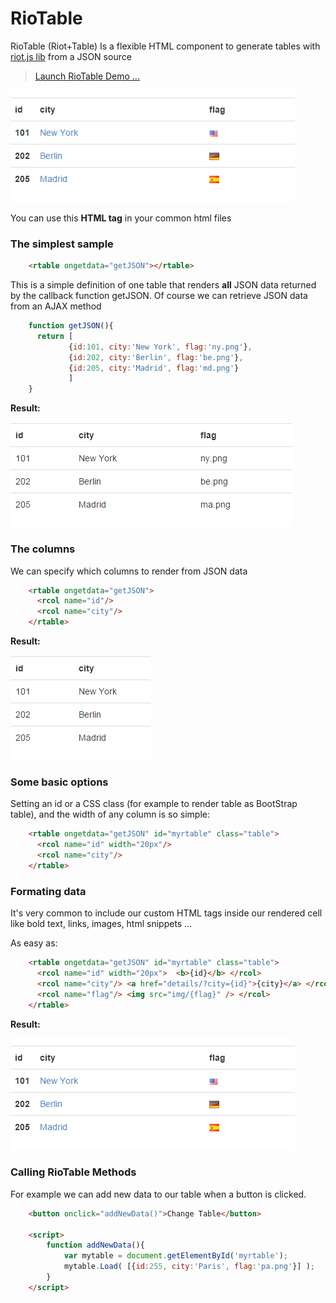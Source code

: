 # RioTable  #

RioTable (Riot+Table) Is a flexible HTML component to generate tables with [riot.js  lib](https://github.com/muut/riotjs) from a JSON source

> [Launch RioTable Demo ...](http://enteropositivo.github.io/riotable/demo/)

![](img/rtable2.png)


You can use this **HTML tag** in your common  html files

### The simplest sample ###

```html
    <rtable ongetdata="getJSON"></rtable>
```



This is a simple definition of one table that renders **all**  JSON data returned by the callback function getJSON.  Of course we can retrieve JSON data from an AJAX method

```javascript    
    function getJSON(){
      return [
    		 {id:101, city:'New York', flag:'ny.png'},
    		 {id:202, city:'Berlin', flag:'be.png'},
    		 {id:205, city:'Madrid', flag:'md.png'}
    		 ]
    }
```

**Result:**

![](img/rtable1.png)

### The columns ###

We can specify which columns to render from JSON data  

```html
    <rtable ongetdata="getJSON">
      <rcol name="id"/>
      <rcol name="city"/>
    </rtable>   
```     

**Result:**

![](img/rtable3.png)

### Some basic options ###

Setting an id or a CSS class (for example to render table as BootStrap table),  and the width of any column is so simple:

```html
    <rtable ongetdata="getJSON" id="myrtable" class="table">
      <rcol name="id" width="20px"/>
      <rcol name="city"/>
    </rtable>   
``` 

### Formating data ###

It's very common to include our custom HTML tags inside our rendered cell like bold text, links, images, html snippets ...

As easy as:

```html
    <rtable ongetdata="getJSON" id="myrtable" class="table">
      <rcol name="id" width="20px">  <b>{id}</b> </rcol>
      <rcol name="city"/> <a href="details/?city={id}">{city}</a> </rcol>
	  <rcol name="flag"/> <img src="img/{flag}" /> </rcol>
    </rtable>   
```

**Result:**

![](img/rtable2.png)
 
### Calling RioTable Methods ###

For example we can add new data to our table when a button is clicked. 

```html
    <button onclick="addNewData()">Change Table</button>
    
	<script>
		function addNewData(){
			var mytable = document.getElementById('myrtable');
			mytable.Load( [{id:255, city:'Paris', flag:'pa.png'}] );
		}
	</script>
```


    